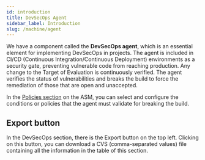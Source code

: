 ```yaml
---
id: introduction
title: DevSecOps Agent
sidebar_label: Introduction
slug: /machine/agent
---
```


We have a component called the
**DevSecOps agent**, which is an
essential element for implementing
DevSecOps in projects.
The agent is included in CI/CD (Continuous
Integration/Continuous Deployment)
environments as a security gate, preventing
vulnerable code from reaching production.
Any change to the Target of Evaluation is
continuously verified.
The agent verifies the status of
vulnerabilities and breaks the build to
force the remediation of those that are
open and unaccepted.

In the [Policies section](/machine/web/organization/policies)
on the ASM, you can select and configure
the conditions or policies that the agent
must validate for breaking the build.

## Export button

In the DevSecOps section,
there is the Export button
on the top left.
Clicking on this button,
you can download a CVS
(comma-separated values)
file containing all the
information in the table
of this section.
